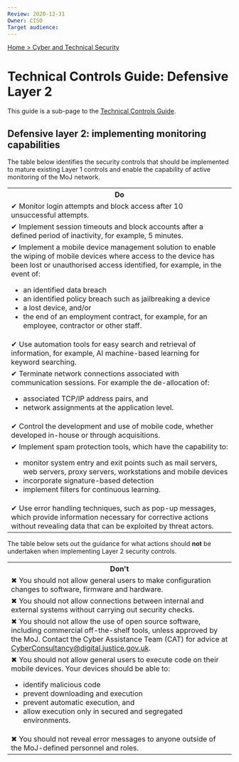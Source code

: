 ```yaml
---
Review: 2020-12-31
Owner: CISO
Target audience:
---
```


[Home > Cyber and Technical Security](../..)

# Technical Controls Guide: Defensive Layer 2

This guide is a sub-page to the [Technical Controls Guide](../technical-security-controls-guide/).

## Defensive layer 2: implementing monitoring capabilities

The table below identifies the security controls that should be implemented to mature existing Layer 1 controls and enable the capability of active monitoring of the MoJ network.

<table>
<tr><th>Do</th></tr>
<tr><td>✔ Monitor login attempts and block access after 10 unsuccessful attempts.</td></tr>
<tr><td>✔ Implement session timeouts and block accounts after a defined period of inactivity, for example, 5 minutes.</td></tr>
<tr><td>✔ Implement a mobile device management solution to enable the wiping of mobile devices where access to the device has been lost or unauthorised access identified, for example, in the event of:
<ul>
<li>an identified data breach</li>
<li>an identified policy breach such as jailbreaking a device</li>
<li>a lost device, and/or</li>
<li>the end of an employment contract, for example, for an employee, contractor or other staff.</li></ul></td></tr>
<tr><td>✔ Use automation tools for easy search and retrieval of information, for example, AI machine-based learning for keyword searching.</td></tr>
<tr><td>✔ Terminate network connections associated with communication sessions. For example the de-allocation of:
<ul>
<li>associated TCP/IP address pairs, and</li>
<li>network assignments at the application level.</li></ul></td></tr>
<tr><td>✔ Control the development and use of mobile code, whether developed in-house or through acquisitions.</td></tr>
<tr><td>✔ Implement spam protection tools, which have the capability to:
<ul>
<li>monitor system entry and exit points such as mail servers, web servers, proxy servers, workstations and mobile devices</li>
<li>incorporate signature-based detection</li>
<li>implement filters for continuous learning.</li></ul></td></tr>
<tr><td>✔ Use error handling techniques, such as pop-up messages, which provide information necessary for corrective actions without revealing data that can be exploited by threat actors.</td></tr>
</table>

The table below sets out the guidance for what actions should **not** be undertaken when implementing Layer 2 security controls.

<table>
<tr><th>Don't</th></tr>
<tr><td>✖ You should not allow general users to make configuration changes to software, firmware and hardware.</td></tr>
<tr><td>✖ You should not allow connections between internal and external systems without carrying out security checks.</td></tr>
<tr><td>✖ You should not allow the use of open source software, including commercial off-the-shelf tools, unless approved by the MoJ. Contact the Cyber Assistance Team (CAT) for advice at <a href="mailto:CyberConsultancy@digital.justice.gov.uk">CyberConsultancy@digital.justice.gov.uk</a>.</td></tr>
<tr><td>✖ You should not allow general users to execute code on their mobile devices. Your devices should be able to:
<ul>
<li>identify malicious code</li>
<li>prevent downloading and execution</li>
<li>prevent automatic execution, and</li>
<li>allow execution only in secured and segregated environments.</li></ul></td></tr>
<tr><td>✖ You should not reveal error messages to anyone outside of the MoJ-defined personnel and roles.</td></tr>
</table>
